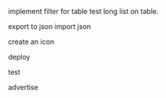  implement filter for table
 test long list on table.

 export to json
 import json

 create an icon

 deploy

 test

 advertise